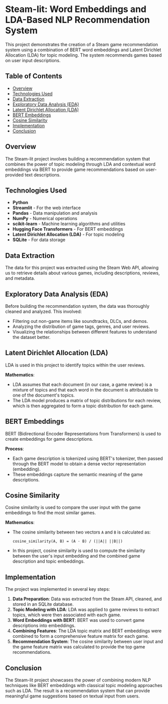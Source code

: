 

# Steam-lit: Word Embeddings and LDA-Based NLP Recommendation System

This project demonstrates the creation of a Steam game recommendation system using a combination of BERT word embeddings and Latent Dirichlet Allocation (LDA) for topic modeling. The system recommends games based on user input descriptions.

## Table of Contents
- [Overview](#overview)
- [Technologies Used](#technologies-used)
- [Data Extraction](#data-extraction)
- [Exploratory Data Analysis (EDA)](#exploratory-data-analysis-eda)
- [Latent Dirichlet Allocation (LDA)](#latent-dirichlet-allocation-lda)
- [BERT Embeddings](#bert-embeddings)
- [Cosine Similarity](#cosine-similarity)
- [Implementation](#implementation)
- [Conclusion](#conclusion)

## Overview

The Steam-lit project involves building a recommendation system that combines the power of topic modeling through LDA and contextual word embeddings via BERT to provide game recommendations based on user-provided text descriptions.

## Technologies Used

- **Python**
- **Streamlit** - For the web interface
- **Pandas** - Data manipulation and analysis
- **NumPy** - Numerical operations
- **scikit-learn** - Machine learning algorithms and utilities
- **Hugging Face Transformers** - For BERT embeddings
- **Latent Dirichlet Allocation (LDA)** - For topic modeling
- **SQLite** - For data storage

## Data Extraction

The data for this project was extracted using the Steam Web API, allowing us to retrieve details about various games, including descriptions, reviews, and metadata.

## Exploratory Data Analysis (EDA)

Before building the recommendation system, the data was thoroughly cleaned and analyzed. This involved:
- Filtering out non-game items like soundtracks, DLCs, and demos.
- Analyzing the distribution of game tags, genres, and user reviews.
- Visualizing the relationships between different features to understand the dataset better.

## Latent Dirichlet Allocation (LDA)

LDA is used in this project to identify topics within the user reviews.

**Mathematics**:

- LDA assumes that each document (in our case, a game review) is a mixture of topics and that each word in the document is attributable to one of the document's topics.
- The LDA model produces a matrix of topic distributions for each review, which is then aggregated to form a topic distribution for each game.

## BERT Embeddings

BERT (Bidirectional Encoder Representations from Transformers) is used to create embeddings for game descriptions.

**Process**:

- Each game description is tokenized using BERT's tokenizer, then passed through the BERT model to obtain a dense vector representation (embedding).
- These embeddings capture the semantic meaning of the game descriptions.

## Cosine Similarity

Cosine similarity is used to compare the user input with the game embeddings to find the most similar games.

**Mathematics**:

- The cosine similarity between two vectors `A` and `B` is calculated as:

  ```
  cosine_similarity(A, B) = (A · B) / (||A|| ||B||)
  ```

- In this project, cosine similarity is used to compute the similarity between the user's input embedding and the combined game description and topic embeddings.

## Implementation

The project was implemented in several key steps:

1. **Data Preparation**: Data was extracted from the Steam API, cleaned, and stored in an SQLite database.
2. **Topic Modeling with LDA**: LDA was applied to game reviews to extract topics, which were then associated with each game.
3. **Word Embeddings with BERT**: BERT was used to convert game descriptions into embeddings.
4. **Combining Features**: The LDA topic matrix and BERT embeddings were combined to form a comprehensive feature matrix for each game.
5. **Recommendation System**: The cosine similarity between user input and the game feature matrix was calculated to provide the top game recommendations.

## Conclusion

The Steam-lit project showcases the power of combining modern NLP techniques like BERT embeddings with classical topic modeling approaches such as LDA. The result is a recommendation system that can provide meaningful game suggestions based on textual input from users.
